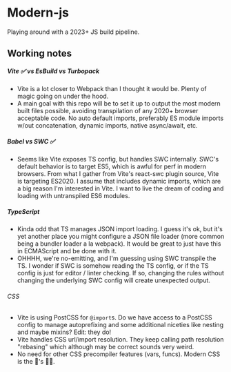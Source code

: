 # Modern-js

Playing around with a 2023+ JS build pipeline.

## Working notes

##### Vite ✅ vs EsBuild vs Turbopack

- Vite is a lot closer to Webpack than I thought it would be. Plenty of magic going on under the hood.
- A main goal with this repo will be to set it up to output the most modern built files possible, avoiding transpilation of any 2020+ browser acceptable code. No auto default imports, preferably ES module imports w/out concatenation, dynamic imports, native async/await, etc.

##### Babel vs SWC ✅

- Seems like Vite exposes TS config, but handles SWC internally. SWC's default behavior is to target ES5, which is awful for perf in modern browsers. From what I gather from Vite's react-swc plugin source, Vite is targeting ES2020. I assume that includes dynamic imports, which are a big reason I'm interested in Vite. I want to live the dream of coding and loading with untranspiled ES6 modules.

##### TypeScript

- Kinda odd that TS manages JSON import loading. I guess it's ok, but it's yet another place you might configure a JSON file loader (more common being a bundler loader a la webpack). It would be great to just have this in ECMAScript and be done with it.
- OHHHH, we're no-emitting, and I'm guessing using SWC transpile the TS. I wonder if SWC is somehow reading the TS config, or if the TS config is just for editor / linter checking. If so, changing the rules without changing the underlying SWC config will create unexpected output.

###### CSS

- Vite is using PostCSS for `@import`s. Do we have access to a PostCSS config to manage autoprefixing and some additional niceties like nesting and maybe mixins? Edit: they do!
- Vite handles CSS url/import resolution. They keep calling path resolution "rebasing" which although may be correct sounds very weird.
- No need for other CSS precompiler features (vars, funcs). Modern CSS is the 🐝's 🦵🏼.
